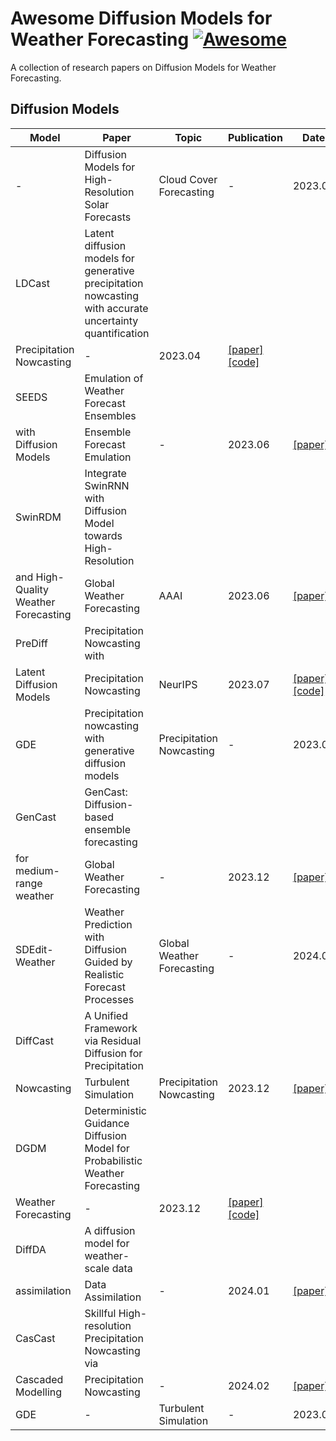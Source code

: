# Awesome Diffusion Models for Weather Forecasting [![Awesome](https://cdn.rawgit.com/sindresorhus/awesome/d7305f38d29fed78fa85652e3a63e154dd8e8829/media/badge.svg)](https://github.com/hoonerg/Awesome-Diffusion-Models-for-Weather-Forecasting) <!-- omit in toc -->
A collection of research papers on Diffusion Models for Weather Forecasting.

## Diffusion Models
| Model              | Paper                      | Topic                      | Publication    | Date     | Links                                         |
| ------------------ | -------------------------- | -------------------------- | -------------- | -------- | --------------------------------------------- |
| -            | Diffusion Models for High-Resolution Solar Forecasts | Cloud Cover Forecasting | - | 2023.02  | [[paper]](https://arxiv.org/pdf/2302.00170v1.pdf)   |
| LDCast            | Latent diffusion models for generative precipitation nowcasting with accurate uncertainty quantification
 | Precipitation Nowcasting | - | 2023.04  | [[paper]](https://arxiv.org/pdf/2304.12891.pdf) [[code]](https://github.com/MeteoSwiss/ldcast)  |
| SEEDS            | Emulation of Weather Forecast Ensembles
with Diffusion Models | Ensemble Forecast Emulation | - | 2023.06  | [[paper]](https://arxiv.org/pdf/2306.14066.pdf)  |
| SwinRDM            |  Integrate SwinRNN with Diffusion Model towards High-Resolution
and High-Quality Weather Forecasting | Global Weather Forecasting | AAAI | 2023.06  | [[paper]](https://arxiv.org/pdf/2306.03110.pdf)  |
| PreDiff            |  Precipitation Nowcasting with
Latent Diffusion Models | Precipitation Nowcasting | NeurIPS | 2023.07  | [[paper]](https://arxiv.org/pdf/2307.10422.pdf) [[code]](https://github.com/gaozhihan/PreDiff)  |
| GDE            | Precipitation nowcasting with generative diffusion models | Precipitation Nowcasting | - | 2023.08  | [[paper]](https://arxiv.org/pdf/2308.06733.pdf) [[code]](https://github.com/fmerizzi/Precipitation-nowcasting-with-generative-diffusion-models)  |
| GenCast            | GenCast: Diffusion-based ensemble forecasting
for medium-range weather | Global Weather Forecasting | - | 2023.12  | [[paper]](https://arxiv.org/pdf/2312.15796)   |
| SDEdit-Weather            | Weather Prediction with Diffusion Guided by Realistic Forecast Processes | Global Weather Forecasting | - | 2024.02  | [[paper]](https://arxiv.org/pdf/2402.06666.pdf)   |
| DiffCast            | A Unified Framework via Residual Diffusion for Precipitation
Nowcasting | Turbulent Simulation | Precipitation Nowcasting | 2023.12  | [[paper]](https://arxiv.org/pdf/2312.06734.pdf) |
| DGDM            | Deterministic Guidance Diffusion Model for Probabilistic Weather Forecasting
 | Weather Forecasting | - | 2023.12  | [[paper]](https://arxiv.org/pdf/2312.02819.pdf) [[code]](https://github.com/DongGeun-Yoon/DGDM?tab=readme-ov-file)  |
| DiffDA            | A diffusion model for weather-scale data
assimilation | Data Assimilation | - | 2024.01  | [[paper]](https://arxiv.org/pdf/2401.05932.pdf)  |
| CasCast            | Skillful High-resolution Precipitation Nowcasting via
Cascaded Modelling | Precipitation Nowcasting | - | 2024.02  | [[paper]](https://arxiv.org/pdf/2402.04290.pdf)  |
| GDE            | - | Turbulent Simulation | - | 2023.09  | [[paper]](https://arxiv.org/pdf/2308.06733.pdf) [[code]](https://github.com/gaozhihan/PreDiff)  |
